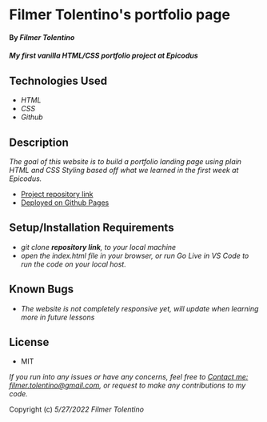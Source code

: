 # Filmer Tolentino's portfolio page

#### By _**Filmer Tolentino**_

#### _My first vanilla HTML/CSS portfolio project at Epicodus_

## Technologies Used

* _HTML_
* _CSS_
* _Github_

## Description

_The goal of this website is to build a portfolio landing page using plain HTML and CSS Styling based off what we learned in the first week at Epicodus._
* [Project repository link](https://github.com/ftolentino/portfolio.git)
* [Deployed on Github Pages](https://ftolentino.github.io/portfolio/)

## Setup/Installation Requirements

* _git clone **repository link**, to your local machine_
* _open the index.html file in your browser, or run Go Live in VS Code to run the code on your local host._

## Known Bugs

* _The website is not completely responsive yet, will update when learning more in future lessons_

## License
* MIT

_If you run into any issues or have any concerns, feel free to [Contact me: filmer.tolentino@gmail.com](mailto:filmer.tolentino@gmail.com), or request to make any contributions to my code._ 

Copyright (c) _5/27/2022_ _Filmer Tolentino_